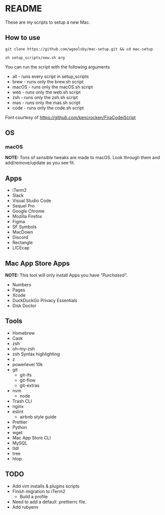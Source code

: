 # README

These are my scripts to setup a new Mac.

## How to use

```
git clone https://github.com/wgoolsby/mac-setup.git && cd mac-setup

sh setup_scripts/new.sh arg
```

You can run the script with the following arguments

* all - runs every script in setup_scripts
* brew - runs only the brew.sh script
* macOS - runs only the macOS.sh script
* web - runs only the web.sh script
* zsh - runs only the zsh.sh script
* mas - runs only the mas.sh script
* code - runs only the code.sh script

Font courtesy of https://github.com/kencrocken/FiraCodeiScript

## OS

### macOS

**NOTE:** Tons of _sensible_ tweaks are made to macOS. Look through them and add/remove/update as you see fit.

## Apps

* iTerm2
* Slack
* Visual Studio Code
* Sequel Pro
* Google Chrome
* Mozilla Firefox
* Figma
* SF Symbols
* MacDown
* Discord
* Rectangle
* LICEcap

## Mac App Store Apps

**NOTE:** This tool will only install Apps you have _"Purchased"_.

* Numbers
* Pages
* Xcode
* DuckDuckGo Privacy Essentials
* Disk Doctor

## Tools

* Homebrew
* Cask
* zsh
* oh-my-zsh
* zsh Syntax highlighting
* z
* powerlevel 10k
* git
  * git-lfs
  * git-flow
  * git-extras
* nvm
  * node
* Trash CLI
* nginx
* eslint
  * airbnb style guide
* Prettier
* Python
* wget
* Mac App Store CLI
* MySQL
* tldr
* tree
* htop

## TODO

* Add vim installs & plugins scripts
* Finish migration to iTerm2 
  * Build a profile
* Need to add a default .prettierrc file.
* Add rubyenv
